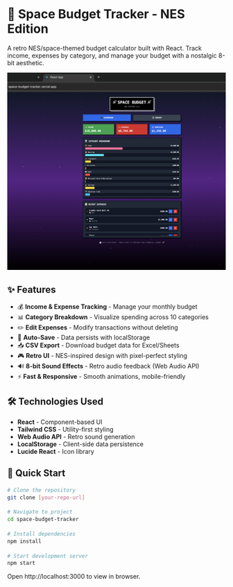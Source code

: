 # 🚀 Space Budget Tracker - NES Edition

A retro NES/space-themed budget calculator built with React. Track income, expenses by category, and manage your budget with a nostalgic 8-bit aesthetic.

![Space Budget Tracker](screenshot.png)

## ✨ Features

- 💰 **Income & Expense Tracking** - Manage your monthly budget
- 📊 **Category Breakdown** - Visualize spending across 10 categories
- ✏️ **Edit Expenses** - Modify transactions without deleting
- 💾 **Auto-Save** - Data persists with localStorage
- 📥 **CSV Export** - Download budget data for Excel/Sheets
- 🎮 **Retro UI** - NES-inspired design with pixel-perfect styling
- 🔊 **8-bit Sound Effects** - Retro audio feedback (Web Audio API)
- ⚡ **Fast & Responsive** - Smooth animations, mobile-friendly

## 🛠️ Technologies Used

- **React** - Component-based UI
- **Tailwind CSS** - Utility-first styling
- **Web Audio API** - Retro sound generation
- **LocalStorage** - Client-side data persistence
- **Lucide React** - Icon library

## 🚀 Quick Start

```bash
# Clone the repository
git clone [your-repo-url]

# Navigate to project
cd space-budget-tracker

# Install dependencies
npm install

# Start development server
npm start
```

Open http://localhost:3000 to view in browser.
